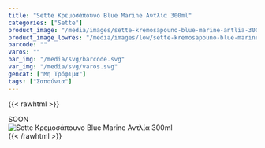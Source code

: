 ```yaml
---
title: "Sette Κρεμοσάπουνο Blue Marine Αντλία 300ml"
categories: ["Sette"]
product_image: "/media/images/sette-kremosapouno-blue-marine-antlia-300ml.jpg"
product_image_lowres: "/media/images/low/sette-kremosapouno-blue-marine-antlia-300ml.jpg"
barcode: ""
varos: ""
bar_img: "/media/svg/barcode.svg"
var_img: "/media/svg/varos.svg"
gencat: ["Μη Τρόφιμα"]
tags: ["Σαπούνια"]
---
```

{{< rawhtml >}}

<div class="sload416"><div class="product">SOON<br><div class="pimg"><img alt="Sette Κρεμοσάπουνο Blue Marine Αντλία 300ml" title="Sette Κρεμοσάπουνο Blue Marine Αντλία 300ml" src="/media/images/sette-kremosapouno-blue-marine-antlia-300ml.jpg"></div></div></div>
{{< /rawhtml >}}


